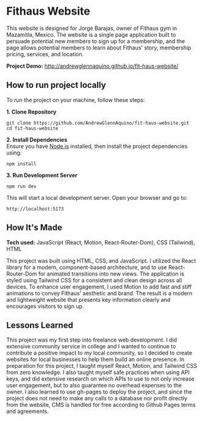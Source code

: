 # Fithaus Website
This website is designed for Jorge Barajas, owner of Fithaus gym in Mazamitla, Mexico. The website is a single page application built to persuade potential new members to sign up for a membership, and the page allows potential members to learn about Fithaus' story, membership pricing, services, and location.

**Project Demo:** http://andrewglennaquino.github.io/fit-haus-website/

## How to run project locally
To run the project on your machine, follow these steps:

**1. Clone Repository**
```
git clone https://github.com/AndrewGlennAquino/fit-haus-website.git
cd fit-haus-website
```

**2. Install Dependencies** <br/>
Ensure you have [Node.js](https://nodejs.org/) installed, then install the project dependencies using:
```
npm install
```

**3. Run Development Server**
```
npm run dev
```
This will start a local development server. Open your browser and go to:
```
http://localhost:5173
```

## How It's Made
**Tech used:** JavaScript (React, Motion, React-Router-Dom), CSS (Tailwind), HTML

This project was built using HTML, CSS, and JavaScript. I utilized the React library for a modern, component-based architecture, and to use React-Router-Dom for animated transitions into new views. The application is styled using Tailwind CSS for a consistent and clean design across all devices. To enhance user engagement, I used Motion to add fast and stiff animations to convey Fithaus' aesthetic and brand. The result is a modern and lightweight website that presents key information clearly and encourages visitors to sign up.

## Lessons Learned
This project was my first step into freelance web development. I did extensive community service in college and I wanted to continue to contribute a positive impact to my local community, so I decided to create websites for local businesses to help them build an online presence. In preparation for this project, I taught myself React, Motion, and Tailwind CSS from zero knowledge. I also taught myself safe practices when using API keys, and did extensive research on which APIs to use to not only increase user engagement, but to also guarantee no overhead expenses to the owner. I also learned to use gh-pages to deploy the project, and since the project does not need to make any calls to a database nor profit directly from the website, CMS is handled for free according to Github Pages terms and agreements.
